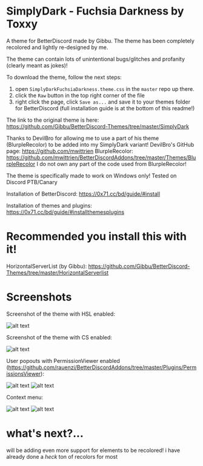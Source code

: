 # SimplyDark - Fuchsia Darkness by Toxxy
A theme for BetterDiscord made by Gibbu. The theme has been completely recolored and lightly re-designed by me.

The theme can contain lots of unintentional bugs/glitches and profanity (clearly meant as jokes)!


To download the theme, follow the next steps:
1. open `SimplyDarkFuchsiaDarkness.theme.css` in the `master` repo up there.
2. click the `Raw` button in the top right corner of the file
3. right click the page, click `Save as...` and save it to your themes folder for BetterDiscord (full installation guide is at the bottom of this readme!)

The link to the original theme is here: https://github.com/Gibbu/BetterDiscord-Themes/tree/master/SimplyDark

Thanks to DevilBro for allowing me to use a part of his theme (BlurpleRecolor) to be added into my SimplyDark variant!
DevilBro's GitHub page: https://github.com/mwittrien
BlurpleRecolor: https://github.com/mwittrien/BetterDiscordAddons/tree/master/Themes/BlurpleRecolor
I do not own any part of the code used from BlurpleRecolor!

The theme is specifically made to work on Windows only! Tested on Discord PTB/Canary

Installation of BetterDiscord:
https://0x71.cc/bd/guide/#install

Installation of themes and plugins:
https://0x71.cc/bd/guide/#installthemesplugins

# Recommended you install this with it!

HorizontalServerList (by Gibbu): https://github.com/Gibbu/BetterDiscord-Themes/tree/master/HorizontalServerlist


# Screenshots

Screenshot of the theme with HSL enabled:

![alt text](https://i.imgur.com/GjaLpYI.png)

Screenshot of the theme with CS enabled:

![alt text](https://i.imgur.com/D42iALg.png)

User popouts with PermissionViewer enabled (https://github.com/rauenzi/BetterDiscordAddons/tree/master/Plugins/PermissionsViewer):

![alt text](https://i.imgur.com/Ch90J5l.png) ![alt text](https://i.imgur.com/FKFoKxz.png)

Context menu:

![alt text](https://i.imgur.com/i1fzeR6.png) ![alt text](https://i.imgur.com/zOPTC9J.png)


# what's next?...

will be adding even more support for elements to be recolored! i have already done a *heck* ton of recolors for most 
